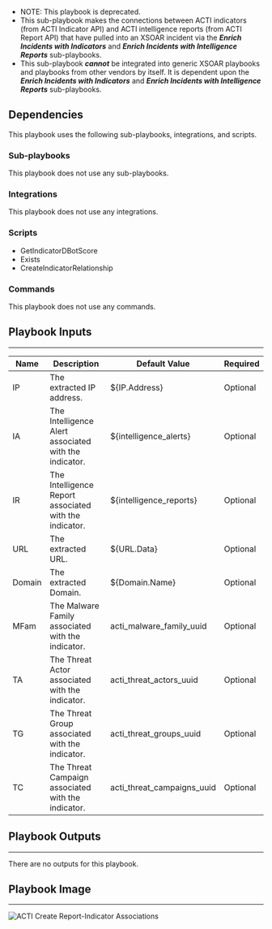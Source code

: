 - NOTE: This playbook is deprecated.
- This sub-playbook makes the connections between ACTI indicators (from ACTI Indicator API) and ACTI intelligence reports (from ACTI Report API) that have pulled into an XSOAR incident via the _**Enrich Incidents with Indicators**_ and _**Enrich Incidents with Intelligence Reports**_ sub-playbooks.
- This sub-playbook _**cannot**_ be integrated into generic XSOAR playbooks and playbooks from other vendors by itself. It is dependent upon the _**Enrich Incidents with Indicators**_ and _**Enrich Incidents with Intelligence Reports**_ sub-playbooks.

## Dependencies
This playbook uses the following sub-playbooks, integrations, and scripts.

### Sub-playbooks
This playbook does not use any sub-playbooks.

### Integrations
This playbook does not use any integrations.

### Scripts
* GetIndicatorDBotScore
* Exists
* CreateIndicatorRelationship

### Commands
This playbook does not use any commands.

## Playbook Inputs
---

| **Name** | **Description** | **Default Value** | **Required** |
| --- | --- | --- | --- |
| IP | The extracted IP address. | ${IP.Address} | Optional |
| IA | The Intelligence Alert associated with the indicator. | ${intelligence_alerts} | Optional |
| IR | The Intelligence Report associated with the indicator. | ${intelligence_reports} | Optional |
| URL | The extracted URL. | ${URL.Data} | Optional |
| Domain | The extracted Domain. | ${Domain.Name} | Optional |
| MFam | The Malware Family associated with the indicator. | acti_malware_family_uuid | Optional |
| TA | The Threat Actor associated with the indicator. | acti_threat_actors_uuid | Optional |
| TG | The Threat Group associated with the indicator. | acti_threat_groups_uuid | Optional |
| TC | The Threat Campaign associated with the indicator. | acti_threat_campaigns_uuid | Optional |

## Playbook Outputs
---
There are no outputs for this playbook.

## Playbook Image
---
![ACTI Create Report-Indicator Associations](../../doc_files/164019981-8da85350-7c55-4c40-bd69-e1177119e64e.png/n)
